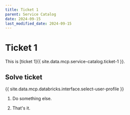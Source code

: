```yaml
---
title: Ticket 1
parent: Service Catalog
date: 2024-09-15
last_modified_date: 2024-09-15
---
```


# Ticket 1

This is [ticket 1]{{ site.data.mcp.service-catalog.ticket-1 }}.

## Solve ticket

{{ site.data.mcp.databricks.interface.select-user-profile }}

1. Do something else.

1. That's it.
